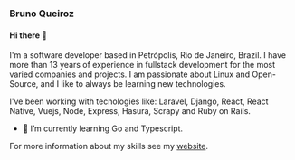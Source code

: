 ### Bruno Queiroz

#### Hi there 🚀

I'm a software developer based in Petrópolis, Rio de Janeiro, Brazil. I have more than 13 years of experience in fullstack development for the most varied companies and projects. I am passionate about Linux and Open-Source, and I like to always be learning new technologies.

I've been working with tecnologies like: Laravel, Django, React, React Native, Vuejs, Node, Express, Hasura, Scrapy and Ruby on Rails.

- 🌱 I’m currently learning Go and Typescript.

For more information about my skills see my [website](https://brunow.me).

<!--
**BrunoMoreno/brunomoreno** is a ✨ _special_ ✨ repository because its `README.md` (this file) appears on your GitHub profile.

Here are some ideas to get you started:

- 🔭 I’m currently working on ...
- 🌱 I’m currently learning ...
- 👯 I’m looking to collaborate on ...
- 🤔 I’m looking for help with ...
- 💬 Ask me about ...
- 📫 How to reach me: ...
- 😄 Pronouns: ...
- ⚡ Fun fact: ...
-->
